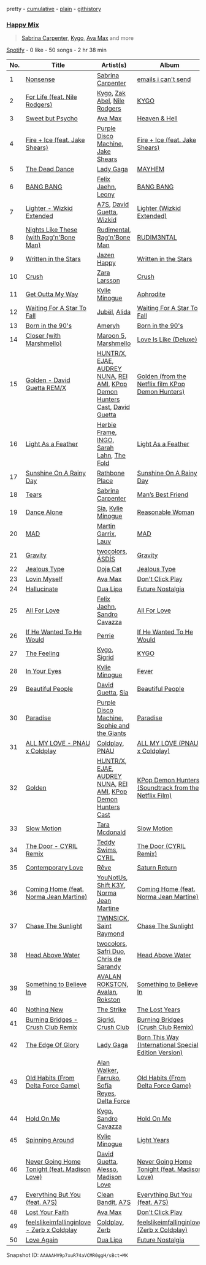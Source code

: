 pretty - [cumulative](/playlists/cumulative/37i9dQZF1EVJSvZp5AOML2.md) - [plain](/playlists/plain/37i9dQZF1EVJSvZp5AOML2) - [githistory](https://github.githistory.xyz/mdn522/spotify-playlist-archive/blob/main/playlists/plain/37i9dQZF1EVJSvZp5AOML2)

### [Happy Mix](https://open.spotify.com/playlist/37i9dQZF1EVJSvZp5AOML2)

> <a href=spotify:playlist:37i9dQZF1EIX3vr6UVonYQ>Sabrina Carpenter</a>, <a href=spotify:playlist:37i9dQZF1EIZ8ZJF1M4Cbt>Kygo</a>, <a href=spotify:playlist:37i9dQZF1EIWxkuBxGv3mp>Ava Max</a> and more

[Spotify](https://open.spotify.com/user/spotify) - 0 like - 50 songs - 2 hr 38 min

| No. | Title | Artist(s) | Album | Length |
|---|---|---|---|---|
| 1 | [Nonsense](https://open.spotify.com/track/6dgUya35uo964z7GZXM07g) | [Sabrina Carpenter](https://open.spotify.com/artist/74KM79TiuVKeVCqs8QtB0B) | [emails i can't send](https://open.spotify.com/album/5kDmlA2g9Y1YCbNo2Ufxlz) | 2:43 |
| 2 | [For Life \(feat\. Nile Rodgers\)](https://open.spotify.com/track/6YutTqJz3jGfLMfzIHpSTf) | [Kygo](https://open.spotify.com/artist/23fqKkggKUBHNkbKtXEls4), [Zak Abel](https://open.spotify.com/artist/6Gk5hoM7eW8NSCYhICMDHw), [Nile Rodgers](https://open.spotify.com/artist/3yDIp0kaq9EFKe07X1X2rz) | [KYGO](https://open.spotify.com/album/5BrjR0P59l9SsbODztqs3q) | 2:55 |
| 3 | [Sweet but Psycho](https://open.spotify.com/track/7DnAm9FOTWE3cUvso43HhI) | [Ava Max](https://open.spotify.com/artist/4npEfmQ6YuiwW1GpUmaq3F) | [Heaven & Hell](https://open.spotify.com/album/26c7MmQ4w8EAvVLb4jilaM) | 3:07 |
| 4 | [Fire + Ice \(feat\. Jake Shears\)](https://open.spotify.com/track/54F4Vou1VXstyMzc2TcWGL) | [Purple Disco Machine](https://open.spotify.com/artist/2WBJQGf1bT1kxuoqziH5g4), [Jake Shears](https://open.spotify.com/artist/6prqlx3RqGdTYsXANXDCR1) | [Fire + Ice \(feat\. Jake Shears\)](https://open.spotify.com/album/6KuvTJQIhJSw4D0umoSnV1) | 3:06 |
| 5 | [The Dead Dance](https://open.spotify.com/track/5pobX21I8uZdHM8YOWItU7) | [Lady Gaga](https://open.spotify.com/artist/1HY2Jd0NmPuamShAr6KMms) | [MAYHEM](https://open.spotify.com/album/3ARwSvDQv2OHYnLeDC3Lxi) | 3:48 |
| 6 | [BANG BANG](https://open.spotify.com/track/0eJSm2G0t3XX4SUuU1aSaH) | [Felix Jaehn](https://open.spotify.com/artist/4bL2B6hmLlMWnUEZnorEtG), [Leony](https://open.spotify.com/artist/2NpPlwwDVYR5dIj0F31EcC) | [BANG BANG](https://open.spotify.com/album/7eE2cLGRCyAMeCgzycZ2s2) | 2:18 |
| 7 | [Lighter \- Wizkid Extended](https://open.spotify.com/track/1SffpfUfYXXcgm84dHrlrD) | [A7S](https://open.spotify.com/artist/5Wg2b4Mp42gicxEeDNawf7), [David Guetta](https://open.spotify.com/artist/1Cs0zKBU1kc0i8ypK3B9ai), [Wizkid](https://open.spotify.com/artist/3tVQdUvClmAT7URs9V3rsp) | [Lighter \(Wizkid Extended\)](https://open.spotify.com/album/3Tks1gB5di5SbSV0tjFozr) | 3:06 |
| 8 | [Nights Like These \(with Rag'n'Bone Man\)](https://open.spotify.com/track/4UQRLiHGpLcQt5O1TyBCie) | [Rudimental](https://open.spotify.com/artist/4WN5naL3ofxrVBgFpguzKo), [Rag'n'Bone Man](https://open.spotify.com/artist/4f9iBmdUOhQWeP7dcAn1pf) | [RUDIM3NTAL](https://open.spotify.com/album/4jcfyx9nXciFXqyh5zHQ20) | 3:27 |
| 9 | [Written in the Stars](https://open.spotify.com/track/26a6mIOctPs92HcYs7CkrZ) | [Jazen Happy](https://open.spotify.com/artist/7LIqhNtwvXIRW7BNlKyYP4) | [Written in the Stars](https://open.spotify.com/album/0qZffEj20XZRDww5X4OWZ1) | 3:16 |
| 10 | [Crush](https://open.spotify.com/track/79bteG47Ms3rUa9TTxhTzF) | [Zara Larsson](https://open.spotify.com/artist/1Xylc3o4UrD53lo9CvFvVg) | [Crush](https://open.spotify.com/album/66uFqZHRtk56y6wyj0EFst) | 2:57 |
| 11 | [Get Outta My Way](https://open.spotify.com/track/2VZ5Vtjn16RThAvaFz3sJZ) | [Kylie Minogue](https://open.spotify.com/artist/4RVnAU35WRWra6OZ3CbbMA) | [Aphrodite](https://open.spotify.com/album/3V5sFyVl69QrnHkZ8tcWnI) | 3:38 |
| 12 | [Waiting For A Star To Fall](https://open.spotify.com/track/5aC3iodGKBkpvw1V72crkD) | [Jubël](https://open.spotify.com/artist/4FcZfItjVIsfO9TynErl7X), [Alida](https://open.spotify.com/artist/1kiq2kUV0cbLUhJsr7cpW0) | [Waiting For A Star To Fall](https://open.spotify.com/album/7vRRyAIjUrdVy40CeqV8yF) | 2:46 |
| 13 | [Born in the 90's](https://open.spotify.com/track/4pQt7EoqEpS71TPGh1R0s0) | [Ameryh](https://open.spotify.com/artist/4nkgYMD7YhgHN80iq4RZfM) | [Born in the 90's](https://open.spotify.com/album/16rPBj0h4MX1xpGFkYj6Fh) | 3:27 |
| 14 | [Closer \(with Marshmello\)](https://open.spotify.com/track/1tOFiE5Kf5lJs7yRN3E59d) | [Maroon 5](https://open.spotify.com/artist/04gDigrS5kc9YWfZHwBETP), [Marshmello](https://open.spotify.com/artist/64KEffDW9EtZ1y2vBYgq8T) | [Love Is Like \(Deluxe\)](https://open.spotify.com/album/7G1LFDr4XyDOmn8bdkvojJ) | 2:35 |
| 15 | [Golden \- David Guetta REM/X](https://open.spotify.com/track/2nR5PWtpraC5cBZZ904oQr) | [HUNTR/X](https://open.spotify.com/artist/2yNNYQBChuox9A5Ka93BIn), [EJAE](https://open.spotify.com/artist/0RMJOzHDhAKY1o2j0W0vxY), [AUDREY NUNA](https://open.spotify.com/artist/0Wwji82sLA0Hcvtuak3omb), [REI AMI](https://open.spotify.com/artist/6U1dV7aL68N7Gb0Naq34V5), [KPop Demon Hunters Cast](https://open.spotify.com/artist/7mW7Tv7NvywKKXqafZo0Lc), [David Guetta](https://open.spotify.com/artist/1Cs0zKBU1kc0i8ypK3B9ai) | [Golden \(from the Netflix film KPop Demon Hunters\)](https://open.spotify.com/album/47e8dQUtcC8mdI9RUfptpd) | 2:56 |
| 16 | [Light As a Feather](https://open.spotify.com/track/6YydTXmJZhJ8G3jNAiZbzf) | [Herbie Frame](https://open.spotify.com/artist/4feo7fVI8Pf8kFS1zMw1iJ), [INGO](https://open.spotify.com/artist/02nC5Y8T3ypxNiVetKbtWe), [Sarah Lahn](https://open.spotify.com/artist/54mlM6Oc1sqUvyI2RC5sYa), [The Fold](https://open.spotify.com/artist/7mvqppsFQIYJZus1lx23wi) | [Light As a Feather](https://open.spotify.com/album/1uxEo65u4i323Tqd2hbY2Y) | 2:59 |
| 17 | [Sunshine On A Rainy Day](https://open.spotify.com/track/7AF1QK0AM9lWEoTUeik0On) | [Rathbone Place](https://open.spotify.com/artist/6CF3f7dEQV2oNUEUzGQwO4) | [Sunshine On A Rainy Day](https://open.spotify.com/album/1mbufCZNXHrwTrFwzHMreZ) | 3:23 |
| 18 | [Tears](https://open.spotify.com/track/42VUCXerQ5qTr4Qp6PhKo4) | [Sabrina Carpenter](https://open.spotify.com/artist/74KM79TiuVKeVCqs8QtB0B) | [Man’s Best Friend](https://open.spotify.com/album/1aqg30bNvLSWgShZgX4oop) | 2:40 |
| 19 | [Dance Alone](https://open.spotify.com/track/383JWnOj0A0CfIylM8wPIz) | [Sia](https://open.spotify.com/artist/5WUlDfRSoLAfcVSX1WnrxN), [Kylie Minogue](https://open.spotify.com/artist/4RVnAU35WRWra6OZ3CbbMA) | [Reasonable Woman](https://open.spotify.com/album/5xcBkdfDSd1g00yPt78ROb) | 2:52 |
| 20 | [MAD](https://open.spotify.com/track/6vM1GSndPtQk7AmqEmNAPH) | [Martin Garrix](https://open.spotify.com/artist/60d24wfXkVzDSfLS6hyCjZ), [Lauv](https://open.spotify.com/artist/5JZ7CnR6gTvEMKX4g70Amv) | [MAD](https://open.spotify.com/album/6e3hxK9NnMP08e6GBC1WIV) | 3:19 |
| 21 | [Gravity](https://open.spotify.com/track/7qhPd5HqLrCVpCWvpy8Hrh) | [twocolors](https://open.spotify.com/artist/7ACEUD7UsmmXrnj4OLt8f9), [ÁSDÍS](https://open.spotify.com/artist/28y5ZcfpdZAfeEE5ftCfUg) | [Gravity](https://open.spotify.com/album/6Wkt3HuhyHbxN7G9aSJ6L9) | 2:24 |
| 22 | [Jealous Type](https://open.spotify.com/track/1IfGOnXoMBkiKC9xljlSfa) | [Doja Cat](https://open.spotify.com/artist/5cj0lLjcoR7YOSnhnX0Po5) | [Jealous Type](https://open.spotify.com/album/5faw0b6BBJiTHGNl9aaoc5) | 2:43 |
| 23 | [Lovin Myself](https://open.spotify.com/track/09qyxxRxdQGdJbS7JBva1t) | [Ava Max](https://open.spotify.com/artist/4npEfmQ6YuiwW1GpUmaq3F) | [Don't Click Play](https://open.spotify.com/album/48fwvNa8p0qrqO5RKEnOTI) | 2:56 |
| 24 | [Hallucinate](https://open.spotify.com/track/1nYeVF5vIBxMxfPoL0SIWg) | [Dua Lipa](https://open.spotify.com/artist/6M2wZ9GZgrQXHCFfjv46we) | [Future Nostalgia](https://open.spotify.com/album/7fJJK56U9fHixgO0HQkhtI) | 3:28 |
| 25 | [All For Love](https://open.spotify.com/track/3ec1mgb7R6yhRvzp3DaTus) | [Felix Jaehn](https://open.spotify.com/artist/4bL2B6hmLlMWnUEZnorEtG), [Sandro Cavazza](https://open.spotify.com/artist/5JYo7gm2dkyLLlWHjxS7Dy) | [All For Love](https://open.spotify.com/album/2pOgDztbw4e30HjuwpdouX) | 2:46 |
| 26 | [If He Wanted To He Would](https://open.spotify.com/track/04M4fiBT94oATcrfWjyjE7) | [Perrie](https://open.spotify.com/artist/0o18Cfq9RAxRqi5W4JOEPe) | [If He Wanted To He Would](https://open.spotify.com/album/5Kr0iC2BIiUYb2knzDlTbE) | 3:17 |
| 27 | [The Feeling](https://open.spotify.com/track/0tVt6EukkvPm3V0JRP5wzW) | [Kygo](https://open.spotify.com/artist/23fqKkggKUBHNkbKtXEls4), [Sigrid](https://open.spotify.com/artist/4TrraAsitQKl821DQY42cZ) | [KYGO](https://open.spotify.com/album/5BrjR0P59l9SsbODztqs3q) | 3:10 |
| 28 | [In Your Eyes](https://open.spotify.com/track/1t5nwfsb90IliczIhOMnpJ) | [Kylie Minogue](https://open.spotify.com/artist/4RVnAU35WRWra6OZ3CbbMA) | [Fever](https://open.spotify.com/album/4WzTXHp8bVKkKNu3UQ2Fqu) | 3:17 |
| 29 | [Beautiful People](https://open.spotify.com/track/4TwEdnSiTPDR1vg1QZ5K8W) | [David Guetta](https://open.spotify.com/artist/1Cs0zKBU1kc0i8ypK3B9ai), [Sia](https://open.spotify.com/artist/5WUlDfRSoLAfcVSX1WnrxN) | [Beautiful People](https://open.spotify.com/album/41GrpCcoPSawyIVDbLRdLW) | 3:07 |
| 30 | [Paradise](https://open.spotify.com/track/2Cut0uU12eG1uiylWrhZXF) | [Purple Disco Machine](https://open.spotify.com/artist/2WBJQGf1bT1kxuoqziH5g4), [Sophie and the Giants](https://open.spotify.com/artist/4FrXHrpbDLNyO3pbVv8RmF) | [Paradise](https://open.spotify.com/album/1jWcipGHDLJ94RMB2XUhgK) | 3:17 |
| 31 | [ALL MY LOVE \- PNAU x Coldplay](https://open.spotify.com/track/0TwKov50GELgwuAW4I3oeN) | [Coldplay](https://open.spotify.com/artist/4gzpq5DPGxSnKTe4SA8HAU), [PNAU](https://open.spotify.com/artist/6n28c9qs9hNGriNa72b26u) | [ALL MY LOVE \(PNAU x Coldplay\)](https://open.spotify.com/album/5ndvwHbg1XuPobvdNIhguO) | 3:14 |
| 32 | [Golden](https://open.spotify.com/track/1CPZ5BxNNd0n0nF4Orb9JS) | [HUNTR/X](https://open.spotify.com/artist/2yNNYQBChuox9A5Ka93BIn), [EJAE](https://open.spotify.com/artist/0RMJOzHDhAKY1o2j0W0vxY), [AUDREY NUNA](https://open.spotify.com/artist/0Wwji82sLA0Hcvtuak3omb), [REI AMI](https://open.spotify.com/artist/6U1dV7aL68N7Gb0Naq34V5), [KPop Demon Hunters Cast](https://open.spotify.com/artist/7mW7Tv7NvywKKXqafZo0Lc) | [KPop Demon Hunters \(Soundtrack from the Netflix Film\)](https://open.spotify.com/album/14JkAa6IiFaOh5s0nMyMU9) | 3:14 |
| 33 | [Slow Motion](https://open.spotify.com/track/6naq26kUKoJrwwHQK2UVeC) | [Tara Mcdonald](https://open.spotify.com/artist/2yWER4vAftcZCFPc7ednct) | [Slow Motion](https://open.spotify.com/album/2a75AuRMMNZBYRSjYhWPp6) | 2:56 |
| 34 | [The Door \- CYRIL Remix](https://open.spotify.com/track/6VD3T09spn64tjPcBih64P) | [Teddy Swims](https://open.spotify.com/artist/33qOK5uJ8AR2xuQQAhHump), [CYRIL](https://open.spotify.com/artist/11kt6ggsdxvI8MhyeSMKom) | [The Door \(CYRIL Remix\)](https://open.spotify.com/album/0lFoxDrwrNWwtfw1KohwAN) | 3:30 |
| 35 | [Contemporary Love](https://open.spotify.com/track/4XHF75XJbmUt7LVUwuOpyC) | [Rêve](https://open.spotify.com/artist/06vEAqcicwoSBw85e8biJx) | [Saturn Return](https://open.spotify.com/album/3HhSAMFNWSx71lfinnXPFz) | 2:47 |
| 36 | [Coming Home \(feat\. Norma Jean Martine\)](https://open.spotify.com/track/4idV4UhKatC5h4Na8dhBQo) | [YouNotUs](https://open.spotify.com/artist/67ghKnycRX6VM1xfqJSMlH), [Shift K3Y](https://open.spotify.com/artist/26OrZl5U3VNGHU9qUj8EcM), [Norma Jean Martine](https://open.spotify.com/artist/2fsk4VlJdNF6G8cCMDrrzB) | [Coming Home \(feat\. Norma Jean Martine\)](https://open.spotify.com/album/3NVn8xsuoWREk1RCnNNHGo) | 2:16 |
| 37 | [Chase The Sunlight](https://open.spotify.com/track/1nIAqhqw4Mo37zA41xm1h4) | [TWINSICK](https://open.spotify.com/artist/4WfO14YgktUYkdLMrHgTeF), [Saint Raymond](https://open.spotify.com/artist/1eIoJGCu3rShrRm2wfOhN8) | [Chase The Sunlight](https://open.spotify.com/album/3STQMHCPGNiQ9QbD74JEDm) | 2:48 |
| 38 | [Head Above Water](https://open.spotify.com/track/1w9Mk87mUA4hhA2wJCuiB4) | [twocolors](https://open.spotify.com/artist/7ACEUD7UsmmXrnj4OLt8f9), [Safri Duo](https://open.spotify.com/artist/2UOx6w3eHpPKc3RBnNV3Rl), [Chris de Sarandy](https://open.spotify.com/artist/3xAB6KlDT1mrv1y74c3H3X) | [Head Above Water](https://open.spotify.com/album/2rfDpsXucFkMliiDm1UMhC) | 2:54 |
| 39 | [Something to Believe In](https://open.spotify.com/track/5J40E1eRcEKaN8xl3Ba0D5) | [AVALAN ROKSTON](https://open.spotify.com/artist/3WqiBOiSB2FlD25EX9893G), [Avalan](https://open.spotify.com/artist/13v2M5UZ3bbOCGmuvo7uFw), [Rokston](https://open.spotify.com/artist/5XWSzLJ3W6zr7Hf1XhNvPP) | [Something to Believe In](https://open.spotify.com/album/3DtIKSufhSQbpChyHq4Ygf) | 2:22 |
| 40 | [Nothing New](https://open.spotify.com/track/3FvlayEQ7rHflEnZCt1zdH) | [The Strike](https://open.spotify.com/artist/6VB4TqEl0yfaF88LYHH4wj) | [The Lost Years](https://open.spotify.com/album/7zjFpjrJPPuhcNxWjgEb5e) | 4:49 |
| 41 | [Burning Bridges \- Crush Club Remix](https://open.spotify.com/track/5LuKKyy1UMkAtTs7PLytBN) | [Sigrid](https://open.spotify.com/artist/4TrraAsitQKl821DQY42cZ), [Crush Club](https://open.spotify.com/artist/3xxRhjD7z41Q0hnNEjIifc) | [Burning Bridges \(Crush Club Remix\)](https://open.spotify.com/album/4lhHJELYBrjKEfGzRQdEqa) | 3:35 |
| 42 | [The Edge Of Glory](https://open.spotify.com/track/57F80059mWaWFvWG3tBTbO) | [Lady Gaga](https://open.spotify.com/artist/1HY2Jd0NmPuamShAr6KMms) | [Born This Way \(International Special Edition Version\)](https://open.spotify.com/album/6LY3AerY6KNGOPsNPL63Kk) | 5:20 |
| 43 | [Old Habits \(From Delta Force Game\)](https://open.spotify.com/track/5tKCXGkAsVCQW2Wce51Gs3) | [Alan Walker](https://open.spotify.com/artist/7vk5e3vY1uw9plTHJAMwjN), [Farruko](https://open.spotify.com/artist/329e4yvIujISKGKz1BZZbO), [Sofía Reyes](https://open.spotify.com/artist/0haZhu4fFKt0Ag94kZDiz2), [Delta Force](https://open.spotify.com/artist/1MIBr4T0vz2f6XWybFMzOU) | [Old Habits \(From Delta Force Game\)](https://open.spotify.com/album/6JC5LFS1ZhuNjN31EMfWWX) | 3:10 |
| 44 | [Hold On Me](https://open.spotify.com/track/4aPX3IT9cskOWmeZvOYc5s) | [Kygo](https://open.spotify.com/artist/23fqKkggKUBHNkbKtXEls4), [Sandro Cavazza](https://open.spotify.com/artist/5JYo7gm2dkyLLlWHjxS7Dy) | [Hold On Me](https://open.spotify.com/album/4gnk9fBYQyrqdoTEqvlhzO) | 2:51 |
| 45 | [Spinning Around](https://open.spotify.com/track/3eXI3pYpiY1nRwhvW0c8Qi) | [Kylie Minogue](https://open.spotify.com/artist/4RVnAU35WRWra6OZ3CbbMA) | [Light Years](https://open.spotify.com/album/7vPWwkCumK2sGsdADtBlwB) | 3:27 |
| 46 | [Never Going Home Tonight \(feat\. Madison Love\)](https://open.spotify.com/track/7K1BLb6MpvKuGEPpHw35mO) | [David Guetta](https://open.spotify.com/artist/1Cs0zKBU1kc0i8ypK3B9ai), [Alesso](https://open.spotify.com/artist/4AVFqumd2ogHFlRbKIjp1t), [Madison Love](https://open.spotify.com/artist/3BkE65DVH2NZSDQa6ZszcJ) | [Never Going Home Tonight \(feat\. Madison Love\)](https://open.spotify.com/album/0tn39dXCidefjSr5PqXbcX) | 2:44 |
| 47 | [Everything But You \(feat\. A7S\)](https://open.spotify.com/track/2wVQcA1YCuGL6EW0QbgVoV) | [Clean Bandit](https://open.spotify.com/artist/6MDME20pz9RveH9rEXvrOM), [A7S](https://open.spotify.com/artist/5Wg2b4Mp42gicxEeDNawf7) | [Everything But You \(feat\. A7S\)](https://open.spotify.com/album/0pRwjoHpYyvVuf6cF3shYg) | 3:18 |
| 48 | [Lost Your Faith](https://open.spotify.com/track/0woU394Kw2pKlrkQy1JdZQ) | [Ava Max](https://open.spotify.com/artist/4npEfmQ6YuiwW1GpUmaq3F) | [Don't Click Play](https://open.spotify.com/album/48fwvNa8p0qrqO5RKEnOTI) | 3:14 |
| 49 | [feelslikeimfallinginlove \- Zerb x Coldplay](https://open.spotify.com/track/4cVUwET6QBkiWUdGVNSYPt) | [Coldplay](https://open.spotify.com/artist/4gzpq5DPGxSnKTe4SA8HAU), [Zerb](https://open.spotify.com/artist/6mDl7lQiLxT0iQ8LYhAlWy) | [feelslikeimfallinginlove \(Zerb x Coldplay\)](https://open.spotify.com/album/6N6LinnpbWWkxP0NeO2sDI) | 3:56 |
| 50 | [Love Again](https://open.spotify.com/track/4rPkN1FMzQyFNP9cLUGIIB) | [Dua Lipa](https://open.spotify.com/artist/6M2wZ9GZgrQXHCFfjv46we) | [Future Nostalgia](https://open.spotify.com/album/7fJJK56U9fHixgO0HQkhtI) | 4:18 |

Snapshot ID: `AAAAAHV9p7xuR74aVCMR0ggH/sBct+MK`
